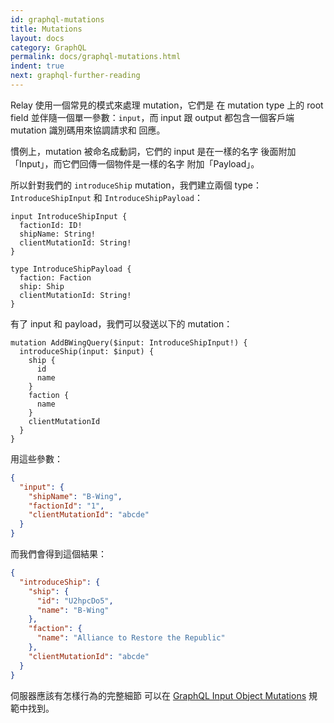 ```yaml
---
id: graphql-mutations
title: Mutations
layout: docs
category: GraphQL
permalink: docs/graphql-mutations.html
indent: true
next: graphql-further-reading
---
```


Relay 使用一個常見的模式來處理 mutation，它們是
在 mutation type 上的 root field 並伴隨一個單一參數：`input`，而 input 跟 output
都包含一個客戶端 mutation 識別碼用來協調請求和
回應。

慣例上，mutation 被命名成動詞，它們的 input 是在一樣的名字
後面附加「Input」，而它們回傳一個物件是一樣的名字
附加「Payload」。

所以針對我們的 `introduceShip` mutation，我們建立兩個 type：`IntroduceShipInput`
和 `IntroduceShipPayload`：

```
input IntroduceShipInput {
  factionId: ID!
  shipName: String!
  clientMutationId: String!
}

type IntroduceShipPayload {
  faction: Faction
  ship: Ship
  clientMutationId: String!
}
```

有了 input 和 payload，我們可以發送以下的 mutation：

```
mutation AddBWingQuery($input: IntroduceShipInput!) {
  introduceShip(input: $input) {
    ship {
      id
      name
    }
    faction {
      name
    }
    clientMutationId
  }
}
```

用這些參數：

```json
{
  "input": {
    "shipName": "B-Wing",
    "factionId": "1",
    "clientMutationId": "abcde"
  }
}
```

而我們會得到這個結果：

```json
{
  "introduceShip": {
    "ship": {
      "id": "U2hpcDo5",
      "name": "B-Wing"
    },
    "faction": {
      "name": "Alliance to Restore the Republic"
    },
    "clientMutationId": "abcde"
  }
}
```

伺服器應該有怎樣行為的完整細節
可以在 [GraphQL Input Object Mutations](../graphql/mutations.htm)
規範中找到。
